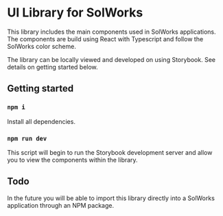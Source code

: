 # UI Library for SolWorks

This library includes the main components used in SolWorks applications. The components are build using React with Typescript and follow the SolWorks color scheme.

The library can be locally viewed and developed on using Storybook. See details on getting started below.

## Getting started

### `npm i`

Install all dependencies.

### `npm run dev`

This script will begin to run the Storybook development server and allow you to view the components within the library.

## Todo

In the future you will be able to import this library directly into a SolWorks application through an NPM package.
